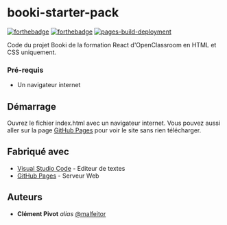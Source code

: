 # booki-starter-pack

[![forthebadge](https://forthebadge.com/images/badges/validated-html5.svg)](https://forthebadge.com)  [![forthebadge](https://forthebadge.com/images/badges/uses-css.svg)](https://forthebadge.com)  [![pages-build-deployment](https://github.com/Clement-Pivot/Booki/actions/workflows/pages/pages-build-deployment/badge.svg)](https://github.com/Clement-Pivot/Booki/actions/workflows/pages/pages-build-deployment)

Code du projet Booki de la formation React d'OpenClassroom en HTML et CSS uniquement.

### Pré-requis

- Un navigateur internet

## Démarrage

Ouvrez le fichier index.html avec un navigateur internet.
Vous pouvez aussi aller sur la page [GitHub Pages](https://clement-pivot.github.io/Booki/) pour voir le site sans rien télécharger.

## Fabriqué avec

* [Visual Studio Code](https://code.visualstudio.com/) - Editeur de textes
* [GitHub Pages](https://pages.github.com/) - Serveur Web

## Auteurs

* **Clément Pivot** _alias_ [@malfeitor](https://github.com/Clement-Pivot)
